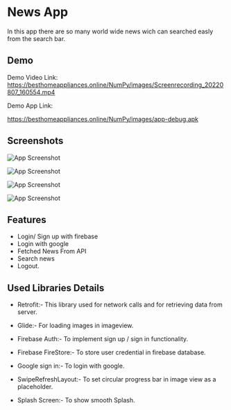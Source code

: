 
# News App

In this app there are so many world wide news wich can searched easly from the search bar.



## Demo

Demo Video Link:
https://besthomeappliances.online/NumPy/images/Screenrecording_20220807_160554.mp4

Demo App Link:

https://besthomeappliances.online/NumPy/images/app-debug.apk


## Screenshots

![App Screenshot](https://besthomeappliances.online/NumPy/images/Screenshot_20220807_164317.jpg)

![App Screenshot](https://besthomeappliances.online/NumPy/images/Screenshot_20220807_164321.jpg)

![App Screenshot](https://besthomeappliances.online/NumPy/images/Screenshot_20220807_164355.jpg)



![App Screenshot](https://besthomeappliances.online/NumPy/images/Screenshot_20220807_164436.jpg)


## Features

- Login/ Sign up with firebase
- Login with google
- Fetched News From API
- Search news
- Logout.



## Used Libraries Details

- Retrofit:-
           This library used for network calls and for retrieving data from server.

- Glide:-
       For loading images in imageview.  

- Firebase Auth:- To implement sign up / sign in functionality.

- Firebase FireStore:- To store user credential in firebase database.

- Google sign in:- To login with google.

- SwipeRefreshLayout:- To set circular progress bar in image view as a placeholder.
              
- Splash Screen:- To show smooth Splash.          
             

